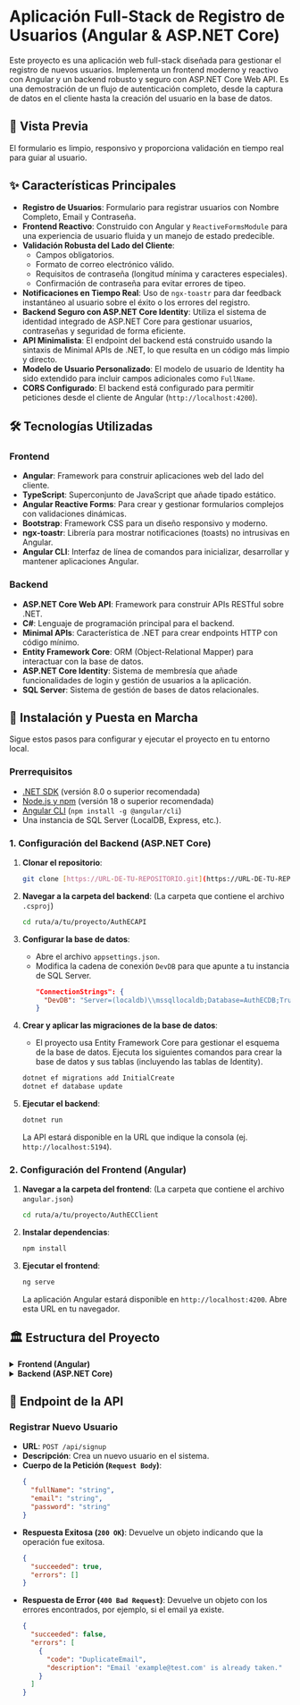 # Aplicación Full-Stack de Registro de Usuarios (Angular & ASP.NET Core)

Este proyecto es una aplicación web full-stack diseñada para gestionar el registro de nuevos usuarios. Implementa un frontend moderno y reactivo con Angular y un backend robusto y seguro con ASP.NET Core Web API. Es una demostración de un flujo de autenticación completo, desde la captura de datos en el cliente hasta la creación del usuario en la base de datos.

## 📸 Vista Previa



El formulario es limpio, responsivo y proporciona validación en tiempo real para guiar al usuario.

## ✨ Características Principales

-   **Registro de Usuarios**: Formulario para registrar usuarios con Nombre Completo, Email y Contraseña.
-   **Frontend Reactivo**: Construido con Angular y `ReactiveFormsModule` para una experiencia de usuario fluida y un manejo de estado predecible.
-   **Validación Robusta del Lado del Cliente**:
    -   Campos obligatorios.
    -   Formato de correo electrónico válido.
    -   Requisitos de contraseña (longitud mínima y caracteres especiales).
    -   Confirmación de contraseña para evitar errores de tipeo.
-   **Notificaciones en Tiempo Real**: Uso de `ngx-toastr` para dar feedback instantáneo al usuario sobre el éxito o los errores del registro.
-   **Backend Seguro con ASP.NET Core Identity**: Utiliza el sistema de identidad integrado de ASP.NET Core para gestionar usuarios, contraseñas y seguridad de forma eficiente.
-   **API Minimalista**: El endpoint del backend está construido usando la sintaxis de Minimal APIs de .NET, lo que resulta en un código más limpio y directo.
-   **Modelo de Usuario Personalizado**: El modelo de usuario de Identity ha sido extendido para incluir campos adicionales como `FullName`.
-   **CORS Configurado**: El backend está configurado para permitir peticiones desde el cliente de Angular (`http://localhost:4200`).

## 🛠️ Tecnologías Utilizadas

### Frontend
-   **Angular**: Framework para construir aplicaciones web del lado del cliente.
-   **TypeScript**: Superconjunto de JavaScript que añade tipado estático.
-   **Angular Reactive Forms**: Para crear y gestionar formularios complejos con validaciones dinámicas.
-   **Bootstrap**: Framework CSS para un diseño responsivo y moderno.
-   **ngx-toastr**: Librería para mostrar notificaciones (toasts) no intrusivas en Angular.
-   **Angular CLI**: Interfaz de línea de comandos para inicializar, desarrollar y mantener aplicaciones Angular.

### Backend
-   **ASP.NET Core Web API**: Framework para construir APIs RESTful sobre .NET.
-   **C#**: Lenguaje de programación principal para el backend.
-   **Minimal APIs**: Característica de .NET para crear endpoints HTTP con código mínimo.
-   **Entity Framework Core**: ORM (Object-Relational Mapper) para interactuar con la base de datos.
-   **ASP.NET Core Identity**: Sistema de membresía que añade funcionalidades de login y gestión de usuarios a la aplicación.
-   **SQL Server**: Sistema de gestión de bases de datos relacionales.

## 🚀 Instalación y Puesta en Marcha

Sigue estos pasos para configurar y ejecutar el proyecto en tu entorno local.

### Prerrequisitos

-   [.NET SDK](https://dotnet.microsoft.com/download) (versión 8.0 o superior recomendada)
-   [Node.js y npm](https://nodejs.org/en/) (versión 18 o superior recomendada)
-   [Angular CLI](https://angular.io/cli) (`npm install -g @angular/cli`)
-   Una instancia de SQL Server (LocalDB, Express, etc.).

### 1. Configuración del Backend (ASP.NET Core)

1.  **Clonar el repositorio**:
    ```bash
    git clone [https://URL-DE-TU-REPOSITORIO.git](https://URL-DE-TU-REPOSITORIO.git)
    ```

2.  **Navegar a la carpeta del backend**: (La carpeta que contiene el archivo `.csproj`)
    ```bash
    cd ruta/a/tu/proyecto/AuthECAPI
    ```

3.  **Configurar la base de datos**:
    -   Abre el archivo `appsettings.json`.
    -   Modifica la cadena de conexión `DevDB` para que apunte a tu instancia de SQL Server.
        ```json
        "ConnectionStrings": {
          "DevDB": "Server=(localdb)\\mssqllocaldb;Database=AuthECDB;Trusted_Connection=True;"
        }
        ```

4.  **Crear y aplicar las migraciones de la base de datos**:
    -   El proyecto usa Entity Framework Core para gestionar el esquema de la base de datos. Ejecuta los siguientes comandos para crear la base de datos y sus tablas (incluyendo las tablas de Identity).
    ```bash
    dotnet ef migrations add InitialCreate
    dotnet ef database update
    ```

5.  **Ejecutar el backend**:
    ```bash
    dotnet run
    ```
    La API estará disponible en la URL que indique la consola (ej. `http://localhost:5194`).

### 2. Configuración del Frontend (Angular)

1.  **Navegar a la carpeta del frontend**: (La carpeta que contiene el archivo `angular.json`)
    ```bash
    cd ruta/a/tu/proyecto/AuthECClient
    ```

2.  **Instalar dependencias**:
    ```bash
    npm install
    ```

3.  **Ejecutar el frontend**:
    ```bash
    ng serve
    ```
    La aplicación Angular estará disponible en `http://localhost:4200`. Abre esta URL en tu navegador.

## 🏛️ Estructura del Proyecto

<details>
<summary><b>Frontend (Angular)</b></summary>

```
src/
├── app/
│   ├── user/
│   │   ├── registration/
│   │   │   ├── registration.component.html   # Estructura del formulario de registro
│   │   │   └── registration.component.ts     # Lógica del formulario y validaciones
│   │   ├── user.component.html               # Contenedor de la página de registro
│   │   └── user.component.ts
│   ├── shared/
│   │   ├── pipes/                          # Pipes personalizados (ej. firstKey)
│   │   └── services/                       # Servicios (ej. auth.service.ts para llamar a la API)
│   ├── app.component.ts                      # Componente raíz
│   ├── app.config.ts                       # Configuración principal (providers, http, etc.)
│   └── app.routes.ts                       # Definición de rutas
└── ...
```
-   El `RegistrationComponent` contiene toda la lógica del formulario, incluyendo la creación del `FormGroup`, las validaciones (tanto síncronas como la validación cruzada `passwordMatchValidator`), y la comunicación con el backend a través de un servicio.
</details>

<details>
<summary><b>Backend (ASP.NET Core)</b></summary>

```
AuthECAPI/
├── Models/
│   ├── AppUser.cs                          # Modelo de usuario extendido con FullName
│   ├── AppDbContext.cs                     # Contexto de la base de datos de EF Core
│   └── UserRegistrationModel.cs            # DTO para la petición de registro
├── Program.cs                              # Configuración y definición de endpoints de la API
├── appsettings.json                        # Cadenas de conexión y configuración
└── ...
```
-   `Program.cs` es el corazón del backend. Aquí se configura la inyección de dependencias, Identity, Entity Framework, CORS y se define el endpoint `POST /api/signup` que maneja la lógica de creación de usuarios.
-   El modelo `AppUser` extiende `IdentityUser` para agregar el campo `FullName` a la tabla de usuarios en la base de datos.
</details>


## 🔌 Endpoint de la API

### Registrar Nuevo Usuario

-   **URL**: `POST /api/signup`
-   **Descripción**: Crea un nuevo usuario en el sistema.
-   **Cuerpo de la Petición (`Request Body`)**:
    ```json
    {
      "fullName": "string",
      "email": "string",
      "password": "string"
    }
    ```
-   **Respuesta Exitosa (`200 OK`)**: Devuelve un objeto indicando que la operación fue exitosa.
    ```json
    {
      "succeeded": true,
      "errors": []
    }
    ```
-   **Respuesta de Error (`400 Bad Request`)**: Devuelve un objeto con los errores encontrados, por ejemplo, si el email ya existe.
    ```json
    {
      "succeeded": false,
      "errors": [
        {
          "code": "DuplicateEmail",
          "description": "Email 'example@test.com' is already taken."
        }
      ]
    }
    ```
